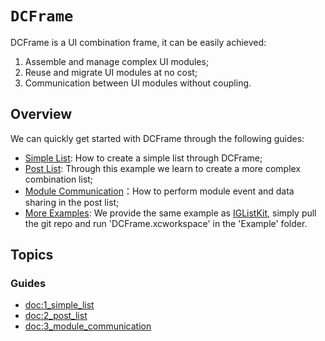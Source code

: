 # ``DCFrame``

DCFrame is a UI combination frame, it can be easily achieved:

1. Assemble and manage complex UI modules; 
2. Reuse and migrate UI modules at no cost;
3. Communication between UI modules without coupling.

## Overview

We can quickly get started with DCFrame through the following guides:

* [Simple List](./Guides/1_simple_list.md): How to create a simple list through DCFrame;
* [Post List](./Guides/2_post_list.md): Through this example we learn to create a more complex combination list;
* [Module Communication](./Guides/3_module_communication.md)：How to perform module event and data sharing in the post list;
* [More Examples](https://github.com/bytedance/DCFrame/tree/master/Example): We provide the same example as [IGListKit](https://github.com/Instagram/IGListKit), simply pull the git repo and run 'DCFrame.xcworkspace' in the 'Example' folder. 

## Topics

### Guides

- <doc:1_simple_list>
- <doc:2_post_list>
- <doc:3_module_communication>
